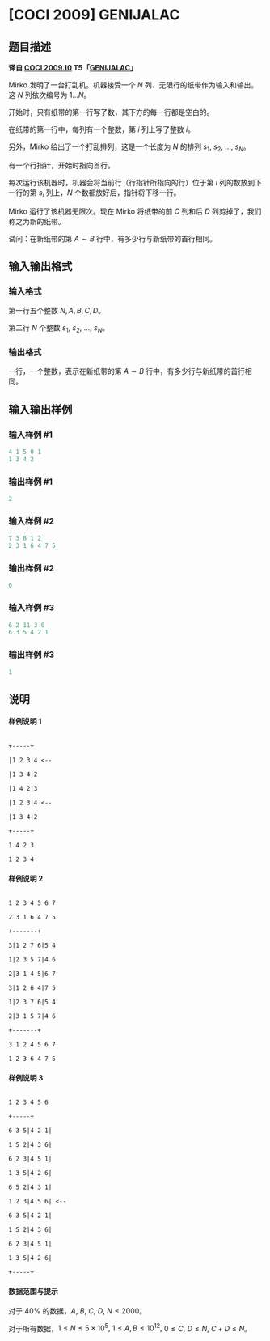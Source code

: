 # [COCI 2009] GENIJALAC

## 题目描述

 **译自 [COCI 2009.10](http://hsin.hr/coci/archive/2009_2010/) T5「[GENIJALAC](http://hsin.hr/coci/archive/2009_2010/contest1_tasks.pdf)」**

Mirko 发明了一台打乱机。机器接受一个 $N$ 列、无限行的纸带作为输入和输出。这 $N$ 列依次编号为 $1\ldots N$。

开始时，只有纸带的第一行写了数，其下方的每一行都是空白的。

在纸带的第一行中，每列有一个整数，第 $i$ 列上写了整数 $i$。

另外，Mirko 给出了一个打乱排列，这是一个长度为 $N$ 的排列 $s_1,$ $s_2,$ $\ldots,$ $s_N$。

有一个行指针，开始时指向首行。

每次运行该机器时，机器会将当前行（行指针所指向的行）位于第 $i$ 列的数放到下一行的第 $s_i$ 列上，$N$ 个数都放好后，指针将下移一行。

Mirko 运行了该机器无限次。现在 Mirko 将纸带的前 $C$ 列和后 $D$ 列剪掉了，我们称之为新的纸带。

试问：在新纸带的第 $A\sim B$ 行中，有多少行与新纸带的首行相同。

## 输入输出格式

### 输入格式

第一行五个整数 $N, A, B, C, D$。

第二行 $N$ 个整数 $s_1,$ $s_2,$ $\ldots,$ $s_N$。

### 输出格式

一行，一个整数，表示在新纸带的第 $A\sim B$ 行中，有多少行与新纸带的首行相同。

## 输入输出样例

### 输入样例 #1

```cpp
4 1 5 0 1
1 3 4 2
```


### 输出样例 #1

```cpp
2
```


### 输入样例 #2

```cpp
7 3 8 1 2
2 3 1 6 4 7 5
```


### 输出样例 #2

```cpp
0
```


### 输入样例 #3

```cpp
6 2 11 3 0
6 3 5 4 2 1
```


### 输出样例 #3

```cpp
1
```


## 说明

#### 样例说明 1

```plain

+-----+

|1 2 3|4 <--

|1 3 4|2

|1 4 2|3

|1 2 3|4 <--

|1 3 4|2

+-----+

1 4 2 3

1 2 3 4

```

#### 样例说明 2

```plain

1 2 3 4 5 6 7

2 3 1 6 4 7 5

+-------+

3|1 2 7 6|5 4

1|2 3 5 7|4 6

2|3 1 4 5|6 7

3|1 2 6 4|7 5

1|2 3 7 6|5 4

2|3 1 5 7|4 6

+-------+

3 1 2 4 5 6 7

1 2 3 6 4 7 5

```

#### 样例说明 3

```plain

1 2 3 4 5 6

+-----+

6 3 5|4 2 1|

1 5 2|4 3 6|

6 2 3|4 5 1|

1 3 5|4 2 6|

6 5 2|4 3 1|

1 2 3|4 5 6| <--

6 3 5|4 2 1|

1 5 2|4 3 6|

6 2 3|4 5 1|

1 3 5|4 2 6|

+-----+

```

#### 数据范围与提示

对于 $40\%$ 的数据，$A,$ $B,$ $C,$ $D,$ $N\le 2000$。

对于所有数据，$1\le N\le 5\times 10^5,$ $1\le A, B\le 10^{12},$ $0\le C,$ $D\le N,$ $C+D\le N$。

